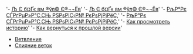 '- [Љ Є б¤Ґ« вм ­®ўл© Є®¬¬Ёв](./commit_help.md)' 
'- [Љ Є б¤Ґ« вм ­®ўл© Є®¬¬Ёв](./commit_help.md)' 
'- [РљР°Рє СЃРґРµР»Р°С‚СЊ РЅРѕРІС‹Р№ РєРѕРјРјРёС‚](./commit_help.md)' 
'- [РљР°Рє СЃРґРµР»Р°С‚СЊ РЅРѕРІС‹Р№ РєРѕРјРјРёС‚](./commit_help.md)' 
'- [Как просмотреть историю](./log_help.md)' 
'- [Как вернуться к прошлой версии](./reset_help.md)' 
- [Ветвление](./branch_help.md)
- [Слияние веток](./merge_help.md)
